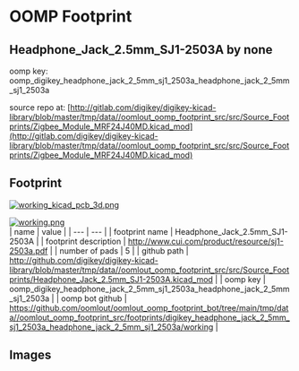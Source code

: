 # OOMP Footprint  
## Headphone_Jack_2.5mm_SJ1-2503A  by none  
  
oomp key: oomp_digikey_headphone_jack_2_5mm_sj1_2503a_headphone_jack_2_5mm_sj1_2503a  
  
source repo at: [http://gitlab.com/digikey/digikey-kicad-library/blob/master/tmp/data//oomlout_oomp_footprint_src/src/Source_Footprints/Zigbee_Module_MRF24J40MD.kicad_mod](http://gitlab.com/digikey/digikey-kicad-library/blob/master/tmp/data//oomlout_oomp_footprint_src/src/Source_Footprints/Zigbee_Module_MRF24J40MD.kicad_mod)  
## Footprint  
  
[![working_kicad_pcb_3d.png](working_kicad_pcb_3d_600.png)](working_kicad_pcb_3d.png)  
  
[![working.png](working_600.png)](working.png)  
| name | value | 
| --- | --- | 
| footprint name | Headphone_Jack_2.5mm_SJ1-2503A | 
| footprint description | http://www.cui.com/product/resource/sj1-2503a.pdf | 
| number of pads | 5 | 
| github path | http://github.com/digikey/digikey-kicad-library/blob/master/tmp/data//oomlout_oomp_footprint_src/src/Source_Footprints/Headphone_Jack_2.5mm_SJ1-2503A.kicad_mod | 
| oomp key | oomp_digikey_headphone_jack_2_5mm_sj1_2503a_headphone_jack_2_5mm_sj1_2503a | 
| oomp bot github | https://github.com/oomlout/oomlout_oomp_footprint_bot/tree/main/tmp/data//oomlout_oomp_footprint_src/footprints/digikey_headphone_jack_2_5mm_sj1_2503a_headphone_jack_2_5mm_sj1_2503a/working | 
## Images  
